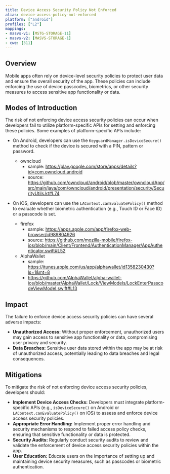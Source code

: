 ```yaml
---
title: Device Access Security Policy Not Enforced
alias: device-access-policy-not-enforced
platform: ["android"]
profiles: ["L2"]
mappings:
- masvs-v1: [MSTG-STORAGE-11]
- masvs-v2: [MASVS-STORAGE-1]
- cwe: [311]
---
```


## Overview

Mobile apps often rely on device-level security policies to protect user data and ensure the overall security of the app. These policies can include enforcing the use of device passcodes, biometrics, or other security measures to access sensitive app functionality or data.

## Modes of Introduction

The risk of not enforcing device access security policies can occur when developers fail to utilize platform-specific APIs for setting and enforcing these policies. Some examples of platform-specific APIs include:

- On Android, developers can use the `KeyguardManager.isDeviceSecure()` method to check if the device is secured with a PIN, pattern or password.
    - owncloud
        - sample: https://play.google.com/store/apps/details?id=com.owncloud.android
        - source: https://github.com/owncloud/android/blob/master/owncloudApp/src/main/java/com/owncloud/android/presentation/security/SecurityUtils.kt#L74

- On iOS, developers can use the `LAContext.canEvaluatePolicy()` method to evaluate whether biometric authentication (e.g., Touch ID or Face ID) or a passcode is set.
    - firefox
        - sample: https://apps.apple.com/app/firefox-web-browser/id989804926
        - source: https://github.com/mozilla-mobile/firefox-ios/blob/main/Client/Frontend/AuthenticationManager/AppAuthenticator.swift#L52
    - AlphaWallet
        - sample: https://itunes.apple.com/us/app/alphawallet/id1358230430?ls=1&mt=8
        - https://github.com/AlphaWallet/alpha-wallet-ios/blob/master/AlphaWallet/Lock/ViewModels/LockEnterPasscodeViewModel.swift#L13

## Impact

The failure to enforce device access security policies can have several adverse impacts:

- **Unauthorized Access:** Without proper enforcement, unauthorized users may gain access to sensitive app functionality or data, compromising user privacy and security.
- **Data Breaches:** Sensitive user data stored within the app may be at risk of unauthorized access, potentially leading to data breaches and legal consequences.

## Mitigations

To mitigate the risk of not enforcing device access security policies, developers should:

- **Implement Device Access Checks:** Developers must integrate platform-specific APIs (e.g., `isDeviceSecure()` on Android or `LAContext.canEvaluatePolicy()` on iOS) to assess and enforce device access security policies.
- **Appropriate Error Handling:** Implement proper error handling and security mechanisms to respond to failed access policy checks, ensuring that sensitive functionality or data is protected.
- **Security Audits:** Regularly conduct security audits to review and validate the enforcement of device access security policies within the app.
- **User Education:** Educate users on the importance of setting up and maintaining device security measures, such as passcodes or biometric authentication.
